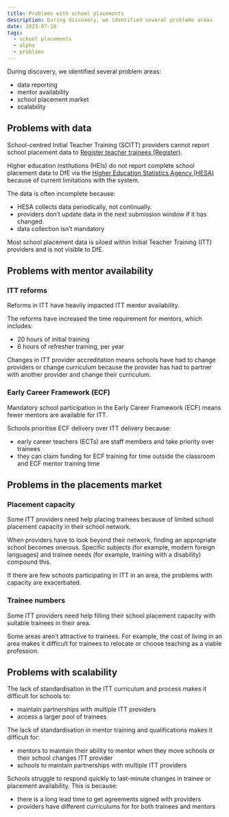 ```yaml
---
title: Problems with school placements
description: During discovery, we identified several problems areas
date: 2023-07-10
tags:
  - school placements
  - alpha
  - problems
---
```


During discovery, we identified several problem areas:

- data reporting
- mentor availability
- school placement market
- scalability

## Problems with data

School-centred Initial Teacher Training (SCITT) providers cannot report school placement data to [Register teacher trainees (Register)](https://www.register-trainee-teachers.service.gov.uk/).

Higher education institutions (HEIs) do not report complete school placement data to DfE via the [Higher Education Statistics Agency (HESA)](https://www.hesa.ac.uk/) because of current limitations with the system.

The data is often incomplete because:

- HESA collects data periodically, not continually.
- providers don’t update data in the next submission window if it has changed.
- data collection isn’t mandatory

Most school placement data is siloed within Initial Teacher Training (ITT) providers and is not visible to DfE.

## Problems with mentor availability

### ITT reforms

Reforms in ITT have heavily impacted ITT mentor availability.

The reforms have increased the time requirement for mentors, which includes:

- 20 hours of initial training
- 6 hours of refresher training, per year

Changes in ITT provider accreditation means schools have had to  change providers or change curriculum because the provider has had to partner with another provider and change their curriculum.

### Early Career Framework (ECF)

Mandatory school participation in the Early Career Framework (ECF) means fewer mentors are available for ITT.

Schools prioritise ECF delivery over ITT delivery because:

- early career teachers (ECTs) are staff members and take priority over trainees
- they can claim funding for ECF training for time outside the classroom and ECF mentor training time

## Problems in the placements market

### Placement capacity

Some ITT providers need help placing trainees because of limited school placement capacity in their school network.

When providers have to look beyond their network, finding an appropriate school becomes onerous. Specific subjects (for example, modern foreign languages) and trainee needs (for example, training with a disability) compound this.

If there are few schools participating in ITT in an area, the problems with capacity are exacerbated.

### Trainee numbers

Some ITT providers need help filling their school placement capacity with suitable trainees in their area.

Some areas aren’t attractive to trainees. For example, the cost of living in an area makes it difficult for trainees to relocate or choose teaching as a viable profession.

## Problems with scalability

The lack of standardisation in the ITT curriculum and process makes it difficult for schools to:

- maintain partnerships with multiple ITT providers
- access a larger pool of trainees

The lack of standardisation in mentor training and qualifications makes it difficult for:

- mentors to maintain their ability to mentor when they move schools or their school changes ITT provider
- schools to maintain partnerships with multiple ITT providers


Schools struggle to respond quickly to last-minute changes in trainee or placement availability. This is because:

- there is a long lead time to get agreements signed with providers
- providers have different curriculums for for both trainees and mentors

